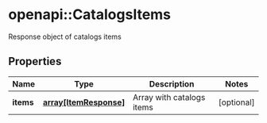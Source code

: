 # openapi::CatalogsItems

Response object of catalogs items

## Properties
Name | Type | Description | Notes
------------ | ------------- | ------------- | -------------
**items** | [**array[ItemResponse]**](ItemResponse.md) | Array with catalogs items | [optional] 


